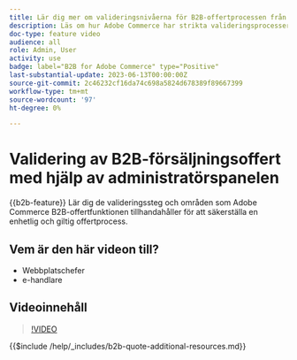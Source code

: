 ```yaml
---
title: Lär dig mer om valideringsnivåerna för B2B-offertprocessen från administratörspanelen
description: Läs om hur Adobe Commerce har strikta valideringsprocesser.  I den här videosjälvstudien demonstreras valideringsprocessen från Adobe Commerce admin-panelen för att säkerställa att offertproceduren är giltig och konsekvent
doc-type: feature video
audience: all
role: Admin, User
activity: use
badge: label="B2B for Adobe Commerce" type="Positive"
last-substantial-update: 2023-06-13T00:00:00Z
source-git-commit: 2c46232cf16da74c698a5824d678389f89667399
workflow-type: tm+mt
source-wordcount: '97'
ht-degree: 0%

---
```


# Validering av B2B-försäljningsoffert med hjälp av administratörspanelen

{{b2b-feature}}
Lär dig de valideringssteg och områden som Adobe Commerce B2B-offertfunktionen tillhandahåller för att säkerställa en enhetlig och giltig offertprocess.

## Vem är den här videon till?

- Webbplatschefer
- e-handlare

## Videoinnehåll

>[!VIDEO](https://video.tv.adobe.com/v/3420413?learn=on)

{{$include /help/_includes/b2b-quote-additional-resources.md}}
